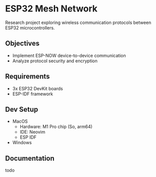 # ESP32 Mesh Network
Research project exploring wireless communication protocols between ESP32 microcontrollers.

## Objectives
- Implement ESP-NOW device-to-device communication
- Analyze protocol security and encryption

## Requirements
- 3x ESP32 DevKit boards
- ESP-IDF framework

## Dev Setup
- MacOS
    - Hardware: M1 Pro chip (So, arm64)
    - IDE: Neovim
    - ESP IDF
- Windows

## Documentation
todo
